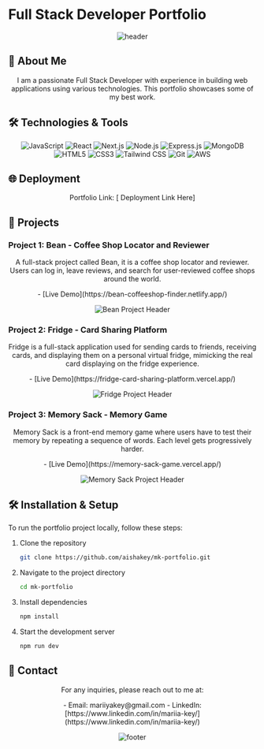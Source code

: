 # Full Stack Developer Portfolio

<p align="center">
  <img src="https://capsule-render.vercel.app/api?type=waving&color=gradient&height=200&section=header&text=Full%20Stack%20Developer%20Portfolio&fontSize=50&fontAlignY=40&fontAlign=70" alt="header"/>
</p>

## 🚀 About Me

<p align="center">
I am a passionate Full Stack Developer with experience in building web applications using various technologies. This portfolio showcases some of my best work.
</p>

## 🛠️ Technologies & Tools

<p align="center">
  <img src="https://img.shields.io/badge/JavaScript-F7DF1E?style=for-the-badge&logo=javascript&logoColor=black" alt="JavaScript"/>
  <img src="https://img.shields.io/badge/React-20232A?style=for-the-badge&logo=react&logoColor=61DAFB" alt="React"/>
  <img src="https://img.shields.io/badge/Next.js-000000?style=for-the-badge&logo=nextdotjs&logoColor=white" alt="Next.js"/>
  <img src="https://img.shields.io/badge/Node.js-339933?style=for-the-badge&logo=nodedotjs&logoColor=white" alt="Node.js"/>
  <img src="https://img.shields.io/badge/Express.js-000000?style=for-the-badge&logo=express&logoColor=white" alt="Express.js"/>
  <img src="https://img.shields.io/badge/MongoDB-4EA94B?style=for-the-badge&logo=mongodb&logoColor=white" alt="MongoDB"/>
  <img src="https://img.shields.io/badge/HTML5-E34F26?style=for-the-badge&logo=html5&logoColor=white" alt="HTML5"/>
  <img src="https://img.shields.io/badge/CSS3-1572B6?style=for-the-badge&logo=css3&logoColor=white" alt="CSS3"/>
  <img src="https://img.shields.io/badge/Tailwind_CSS-38B2AC?style=for-the-badge&logo=tailwind-css&logoColor=white" alt="Tailwind CSS"/>
  <img src="https://img.shields.io/badge/Git-F05032?style=for-the-badge&logo=git&logoColor=white" alt="Git"/>
  <img src="https://img.shields.io/badge/AWS-232F3E?style=for-the-badge&logo=amazon-aws&logoColor=white" alt="AWS"/>
</p>

## 🌐 Deployment

<p align="center">
Portfolio Link: [ Deployment Link Here]
</p>

## 📁 Projects

### Project 1: Bean - Coffee Shop Locator and Reviewer

<p align="center">
A full-stack project called Bean, it is a coffee shop locator and reviewer. Users can log in, leave reviews, and search for user-reviewed coffee shops around the world.
</p>

<p align="center">
- [Live Demo](https://bean-coffeeshop-finder.netlify.app/)
</p>

<p align="center">
  <img src="https://capsule-render.vercel.app/api?type=soft&color=0:FFC0CB,100:B0E0E6&text=Bean%20-%20Coffee%20Shop%20Locator%20and%20Reviewer&fontSize=30&fontAlignY=40&fontAlign=70" alt="Bean Project Header"/>
</p>

### Project 2: Fridge - Card Sharing Platform

<p align="center">
Fridge is a full-stack application used for sending cards to friends, receiving cards, and displaying them on a personal virtual fridge, mimicking the real card displaying on the fridge experience.
</p>

<p align="center">
- [Live Demo](https://fridge-card-sharing-platform.vercel.app/)
</p>

<p align="center">
  <img src="https://capsule-render.vercel.app/api?type=soft&color=0:FFC0CB,100:B0E0E6&text=Fridge%20-%20Card%20Sharing%20Platform&fontSize=30&fontAlignY=40&fontAlign=70" alt="Fridge Project Header"/>
</p>

### Project 3: Memory Sack - Memory Game

<p align="center">
Memory Sack is a front-end memory game where users have to test their memory by repeating a sequence of words. Each level gets progressively harder.
</p>

<p align="center">
- [Live Demo](https://memory-sack-game.vercel.app/)
</p>

<p align="center">
  <img src="https://capsule-render.vercel.app/api?type=soft&color=0:FFC0CB,100:B0E0E6&text=Memory%20Sack%20-%20Memory%20Game&fontSize=30&fontAlignY=40&fontAlign=70" alt="Memory Sack Project Header"/>
</p>

## 🛠️ Installation & Setup

To run the portfolio project locally, follow these steps:

1. Clone the repository
   ```bash
   git clone https://github.com/aishakey/mk-portfolio.git
   ```
2. Navigate to the project directory
   ```bash
   cd mk-portfolio
   ```
3. Install dependencies
   ```bash
   npm install
   ```
4. Start the development server
   ```bash
   npm run dev
   ```

## 📧 Contact

<p align="center">
For any inquiries, please reach out to me at:
</p>
<p align="center">
- Email: mariiyakey@gmail.com
- LinkedIn: [https://www.linkedin.com/in/mariia-key/](https://www.linkedin.com/in/mariia-key/)
</p>
<p align="center">
  <img src="https://capsule-render.vercel.app/api?type=waving&color=0:FFC0CB,100:B0E0E6&height=100&section=footer" alt="footer"/>
</p>
